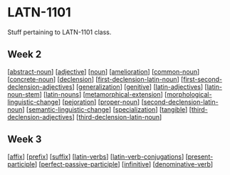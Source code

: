 # LATN-1101
Stuff pertaining to LATN-1101 class.
## Week 2
[[abstract-noun]] [[adjective]] [[noun]] [[amelioration]] [[common-noun]] [[concrete-noun]] [[declension]] [[first-declension-latin-noun]] [[first-second-declension-adjectives]] [[generalization]] [[genitive]] [[latin-adjectives]] [[latin-noun-stem]] [[latin-nouns]] [[metamorphical-extension]] [[morphological-linguistic-change]] [[pejoration]] [[proper-noun]] [[second-declension-latin-noun]] [[semantic-linguistic-change]] [[specialization]] [[tangible]] [[third-declension-adjectives]] [[third-declension-latin-noun]]

## Week 3
[[affix]] [[prefix]] [[suffix]] [[latin-verbs]] [[latin-verb-conjugations]] [[present-participle]] [[perfect-passive-participle]] [[infinitive]] [[denominative-verb]]
 


[//begin]: # "Autogenerated link references for markdown compatibility"
[abstract-noun]: abstract-noun "Abstract Noun"
[adjective]: adjective "Adjective"
[noun]: noun "Noun"
[amelioration]: amelioration "Amelioration (elevation)"
[common-noun]: common-noun "Common Noun"
[concrete-noun]: concrete-noun "Concrete Noun"
[declension]: declension "Declension"
[first-declension-latin-noun]: first-declension-latin-noun "1st Declension Noun"
[first-second-declension-adjectives]: first-second-declension-adjectives "1st/2nd Declension Adjectives"
[generalization]: generalization "Generalization"
[genitive]: genitive "Gentitive"
[latin-adjectives]: latin-adjectives "Latin Adjectives"
[latin-noun-stem]: latin-noun-stem "Latin Noun Stem"
[latin-nouns]: latin-nouns "Latin Nouns"
[metamorphical-extension]: metamorphical-extension "Metamorphical Extension"
[morphological-linguistic-change]: morphological-linguistic-change "Morphological Linguistic Change"
[pejoration]: pejoration "Pejoration (degeneration)"
[proper-noun]: proper-noun "Proper Noun"
[second-declension-latin-noun]: second-declension-latin-noun "2nd Declension Noun"
[semantic-linguistic-change]: semantic-linguistic-change "Semantic Linguistic Change"
[specialization]: specialization "Specialization"
[tangible]: tangible "Tangible"
[third-declension-adjectives]: third-declension-adjectives "3rd Declension Adjectives"
[third-declension-latin-noun]: third-declension-latin-noun "3rd Declension Noun"
[affix]: affix "Affix"
[prefix]: prefix "Prefix"
[suffix]: suffix "Suffix"
[latin-verbs]: latin-verbs "Latin Verbs"
[latin-verb-conjugations]: latin-verb-conjugations "Latin Verb Conjugations"
[present-participle]: present-participle "Present Participle"
[perfect-passive-participle]: perfect-passive-participle "Perfect Passive Participle (PPP)"
[infinitive]: infinitive "Infinitive"
[denominative-verb]: denominative-verb "Denominative Verb"
[//end]: # "Autogenerated link references"